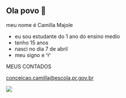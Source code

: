 ## Ola povo 👼

meu nome é Camilla Majole

- eu sou estudante do 1 ano do ensino medio
- tenho 15 anos
- nasci no dia 7 de abril
- meu signo e ♈

  
MEUS CONTADOS 

conceicao.camilla@escola.pr.gov.br  

![](https://tenor.com/pt-BR/view/tokyo-revengers-babu-chifuyu-gif-27708959)
